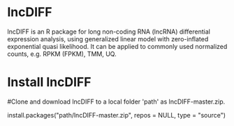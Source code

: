 # lncDIFF
lncDIFF is an R package for long non-coding RNA (lncRNA) differential expression analysis, using generalized linear model with zero-inflated exponential quasi likelihood. It can be applied to commonly used normalized counts, e.g. RPKM (FPKM), TMM, UQ. 

# Install lncDIFF

#Clone and download lncDIFF to a local folder 'path' as lncDIFF-master.zip.

install.packages("path/lncDIFF-master.zip", repos = NULL, type = "source")
